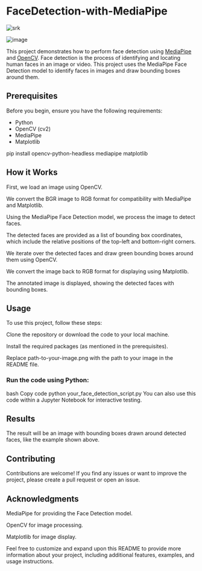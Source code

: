 # FaceDetection-with-MediaPipe

![srk](https://github.com/saahil1801/FaceDetection-with-MediaPipe/assets/84408557/94f5d9d1-e23c-40a9-9088-1b493427ad1a)


![image](https://github.com/saahil1801/FaceDetection-with-MediaPipe/assets/84408557/429242c6-5a77-4d4a-a76e-03b81d263087)


This project demonstrates how to perform face detection using [MediaPipe](https://mediapipe.dev/) and [OpenCV](https://opencv.org/). Face detection is the process of identifying and locating human faces in an image or video. This project uses the MediaPipe Face Detection model to identify faces in images and draw bounding boxes around them.

## Prerequisites

Before you begin, ensure you have the following requirements:

- Python
- OpenCV (cv2)
- MediaPipe
- Matplotlib

pip install opencv-python-headless mediapipe matplotlib
 
## How it Works
First, we load an image using OpenCV.

We convert the BGR image to RGB format for compatibility with MediaPipe and Matplotlib.

Using the MediaPipe Face Detection model, we process the image to detect faces.

The detected faces are provided as a list of bounding box coordinates, which include the relative positions of the top-left and bottom-right corners.

We iterate over the detected faces and draw green bounding boxes around them using OpenCV.

We convert the image back to RGB format for displaying using Matplotlib.

The annotated image is displayed, showing the detected faces with bounding boxes.

## Usage
To use this project, follow these steps:

Clone the repository or download the code to your local machine.

Install the required packages (as mentioned in the prerequisites).

Replace path-to-your-image.png with the path to your image in the README file.

### Run the code using Python:

bash
Copy code
python your_face_detection_script.py
You can also use this code within a Jupyter Notebook for interactive testing.

## Results
The result will be an image with bounding boxes drawn around detected faces, like the example shown above.

## Contributing
Contributions are welcome! If you find any issues or want to improve the project, please create a pull request or open an issue.

## Acknowledgments

MediaPipe for providing the Face Detection model.

OpenCV for image processing.

Matplotlib for image display.

Feel free to customize and expand upon this README to provide more information about your project, including additional features, examples, and usage instructions.
